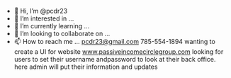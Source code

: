 - 👋 Hi, I’m @pcdr23
- 👀 I’m interested in ...
- 🌱 I’m currently learning ...
- 💞️ I’m looking to collaborate on ...
- 📫 How to reach me ... pcdr23@gmail.com 785-554-1894
wanting to create a UI for website www.passiveincomecirclegroup.com
looking for users to set their username andpassword to look at their
back office. here admin will put their information and updates
<!---
pcdr23/pcdr23 is a ✨ special ✨ repository because its `README.md` (this file) appears on your GitHub profile.
You can click the Preview link to take a look at your changes.
--->

